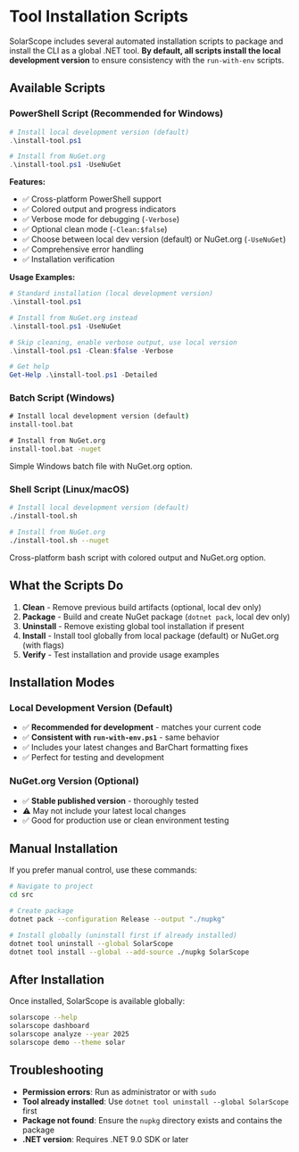 # Tool Installation Scripts

SolarScope includes several automated installation scripts to package and install the CLI as a global .NET tool. **By default, all scripts install the local development version** to ensure consistency with the `run-with-env` scripts.

## Available Scripts

### PowerShell Script (Recommended for Windows)

```powershell
# Install local development version (default)
.\install-tool.ps1

# Install from NuGet.org
.\install-tool.ps1 -UseNuGet
```

**Features:**
- ✅ Cross-platform PowerShell support
- ✅ Colored output and progress indicators  
- ✅ Verbose mode for debugging (`-Verbose`)
- ✅ Optional clean mode (`-Clean:$false`)
- ✅ Choose between local dev version (default) or NuGet.org (`-UseNuGet`)
- ✅ Comprehensive error handling
- ✅ Installation verification

**Usage Examples:**

```powershell
# Standard installation (local development version)
.\install-tool.ps1

# Install from NuGet.org instead
.\install-tool.ps1 -UseNuGet

# Skip cleaning, enable verbose output, use local version
.\install-tool.ps1 -Clean:$false -Verbose

# Get help
Get-Help .\install-tool.ps1 -Detailed
```

### Batch Script (Windows)

```cmd
# Install local development version (default)
install-tool.bat

# Install from NuGet.org
install-tool.bat -nuget
```

Simple Windows batch file with NuGet.org option.

### Shell Script (Linux/macOS)

```bash
# Install local development version (default)
./install-tool.sh

# Install from NuGet.org  
./install-tool.sh --nuget
```

Cross-platform bash script with colored output and NuGet.org option.

## What the Scripts Do

1. **Clean** - Remove previous build artifacts (optional, local dev only)
2. **Package** - Build and create NuGet package (`dotnet pack`, local dev only)  
3. **Uninstall** - Remove existing global tool installation if present
4. **Install** - Install tool globally from local package (default) or NuGet.org (with flags)
5. **Verify** - Test installation and provide usage examples

## Installation Modes

### Local Development Version (Default)
- ✅ **Recommended for development** - matches your current code
- ✅ **Consistent with `run-with-env.ps1`** - same behavior
- ✅ Includes your latest changes and BarChart formatting fixes
- ✅ Perfect for testing and development

### NuGet.org Version (Optional)
- ✅ **Stable published version** - thoroughly tested
- ⚠️ May not include your latest local changes
- ✅ Good for production use or clean environment testing

## Manual Installation

If you prefer manual control, use these commands:

```bash
# Navigate to project
cd src

# Create package
dotnet pack --configuration Release --output "./nupkg"

# Install globally (uninstall first if already installed)
dotnet tool uninstall --global SolarScope
dotnet tool install --global --add-source ./nupkg SolarScope
```

## After Installation

Once installed, SolarScope is available globally:

```bash
solarscope --help
solarscope dashboard
solarscope analyze --year 2025
solarscope demo --theme solar
```

## Troubleshooting

- **Permission errors**: Run as administrator or with `sudo`
- **Tool already installed**: Use `dotnet tool uninstall --global SolarScope` first
- **Package not found**: Ensure the `nupkg` directory exists and contains the package
- **.NET version**: Requires .NET 9.0 SDK or later
